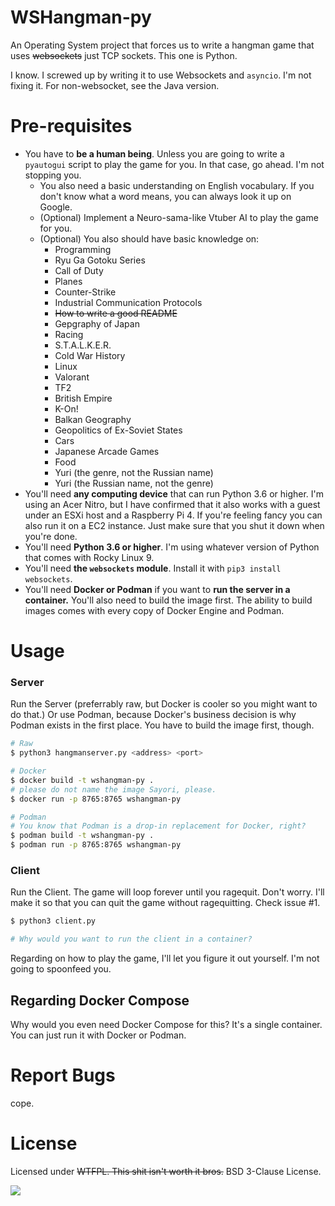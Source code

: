 # WSHangman-py
An Operating System project that forces us to write a hangman game that uses ~~websockets~~ just TCP sockets. This one is Python.

I know. I screwed up by writing it to use Websockets and `asyncio`. I'm not fixing it. For non-websocket, see the Java version.

# Pre-requisites
- You have to **be a human being**. Unless you are going to write a `pyautogui` script to play the game for you. In that case, go ahead. I'm not stopping you.
    - You also need a basic understanding on English vocabulary. If you don't know what a word means, you can always look it up on Google.
    - (Optional) Implement a Neuro-sama-like Vtuber AI to play the game for you.
    - (Optional) You also should have basic knowledge on:
      - Programming
      - Ryu Ga Gotoku Series
      - Call of Duty
      - Planes
      - Counter-Strike
      - Industrial Communication Protocols
      - ~~How to write a good README~~
      - Gepgraphy of Japan
      - Racing
      - S.T.A.L.K.E.R.
      - Cold War History
      - Linux
      - Valorant
      - TF2
      - British Empire
      - K-On!
      - Balkan Geography
      - Geopolitics of Ex-Soviet States
      - Cars
      - Japanese Arcade Games
      - Food
      - Yuri (the genre, not the Russian name)
      - Yuri (the Russian name, not the genre)
- You'll need **any computing device** that can run Python 3.6 or higher. I'm using an Acer Nitro, but I have confirmed that it also works with a guest under an ESXi host and a Raspberry Pi 4. If you're feeling fancy you can also run it on a EC2 instance. Just make sure that you shut it down when you're done.
- You'll need **Python 3.6 or higher**. I'm using whatever version of Python that comes with Rocky Linux 9.
- You'll need **the `websockets` module**. Install it with `pip3 install websockets`.
- You'll need **Docker or Podman** if you want to **run the server in a container.** You'll also need to build the image first. The ability to build images comes with every copy of Docker Engine and Podman.

# Usage

### Server
Run the Server (preferrably raw, but Docker is cooler so you might want to do that.)
Or use Podman, because Docker's business decision is why Podman exists in the first place. You have to build the image first, though.

```bash
# Raw
$ python3 hangmanserver.py <address> <port>

# Docker
$ docker build -t wshangman-py .
# please do not name the image Sayori, please.
$ docker run -p 8765:8765 wshangman-py

# Podman
# You know that Podman is a drop-in replacement for Docker, right?
$ podman build -t wshangman-py .
$ podman run -p 8765:8765 wshangman-py
```
### Client

Run the Client. The game will loop forever until you ragequit.
Don't worry. I'll make it so that you can quit the game without ragequitting. Check issue #1.

```bash
$ python3 client.py

# Why would you want to run the client in a container?
```

Regarding on how to play the game, I'll let you figure it out yourself. I'm not going to spoonfeed you.

## Regarding Docker Compose
Why would you even need Docker Compose for this? It's a single container. You can just run it with Docker or Podman.

# Report Bugs
cope.

# License
Licensed under ~~WTFPL. This shit isn't worth it bros.~~ BSD 3-Clause License.

![](https://steamuserimages-a.akamaihd.net/ugc/965345547598415674/CD26A9222173195870AEA9AD6887C9CA3EEEC546/?imw=5000&imh=5000&ima=fit&impolicy=Letterbox&imcolor=%23000000&letterbox=false)
